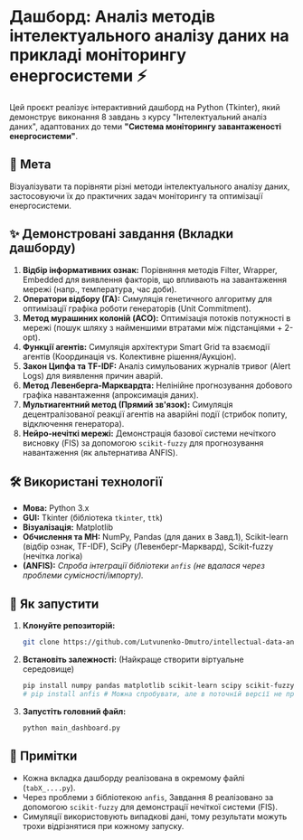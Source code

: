 # Дашборд: Аналіз методів інтелектуального аналізу даних на прикладі моніторингу енергосистеми ⚡️

Цей проєкт реалізує інтерактивний дашборд на Python (Tkinter), який демонструє виконання 8 завдань з курсу "Інтелектуальний аналіз даних", адаптованих до теми **"Система моніторингу завантаженості енергосистеми"**.

## 🎯 Мета

Візуалізувати та порівняти різні методи інтелектуального аналізу даних, застосовуючи їх до практичних задач моніторингу та оптимізації енергосистеми.

## ✨ Демонстровані завдання (Вкладки дашборду)

1.  **Відбір інформативних ознак:** Порівняння методів Filter, Wrapper, Embedded для виявлення факторів, що впливають на завантаження мережі (напр., температура, час доби).
2.  **Оператори відбору (ГА):** Симуляція генетичного алгоритму для оптимізації графіка роботи генераторів (Unit Commitment).
3.  **Метод мурашиних колоній (ACO):** Оптимізація потоків потужності в мережі (пошук шляху з найменшими втратами між підстанціями + 2-opt).
4.  **Функції агентів:** Симуляція архітектури Smart Grid та взаємодії агентів (Координація vs. Колективне рішення/Аукціон).
5.  **Закон Ципфа та TF-IDF:** Аналіз симульованих журналів тривог (Alert Logs) для виявлення причин аварій.
6.  **Метод Левенберга-Марквардта:** Нелінійне прогнозування добового графіка навантаження (апроксимація даних).
7.  **Мультиагентний метод (Прямий зв'язок):** Симуляція децентралізованої реакції агентів на аварійні події (стрибок попиту, відключення генератора).
8.  **Нейро-нечіткі мережі:** Демонстрація базової системи нечіткого висновку (FIS) за допомогою `scikit-fuzzy` для прогнозування навантаження (як альтернатива ANFIS).

## 🛠️ Використані технології

* **Мова:** Python 3.x
* **GUI:** Tkinter (бібліотека `tkinter`, `ttk`)
* **Візуалізація:** Matplotlib
* **Обчислення та МН:** NumPy, Pandas (для даних в Завд.1), Scikit-learn (відбір ознак, TF-IDF), SciPy (Левенберг-Марквард), Scikit-fuzzy (нечітка логіка)
* **(ANFIS):** *Спроба інтеграції бібліотеки `anfis` (не вдалася через проблеми сумісності/імпорту).*

## 🚀 Як запустити

1.  **Клонуйте репозиторій:**
    ```bash
    git clone https://github.com/Lutvunenko-Dmutro/intellectual-data-analysis-tasks-energy.git
    ```
2.  **Встановіть залежності:** (Найкраще створити віртуальне середовище)
    ```bash
    pip install numpy pandas matplotlib scikit-learn scipy scikit-fuzzy
    # pip install anfis # Можна спробувати, але в поточній версії не працює
    ```
3.  **Запустіть головний файл:**
    ```bash
    python main_dashboard.py
    ```

## 📝 Примітки

* Кожна вкладка дашборду реалізована в окремому файлі (`tabX_....py`).
* Через проблеми з бібліотекою `anfis`, Завдання 8 реалізовано за допомогою `scikit-fuzzy` для демонстрації нечіткої системи (FIS).
* Симуляції використовують випадкові дані, тому результати можуть трохи відрізнятися при кожному запуску.

